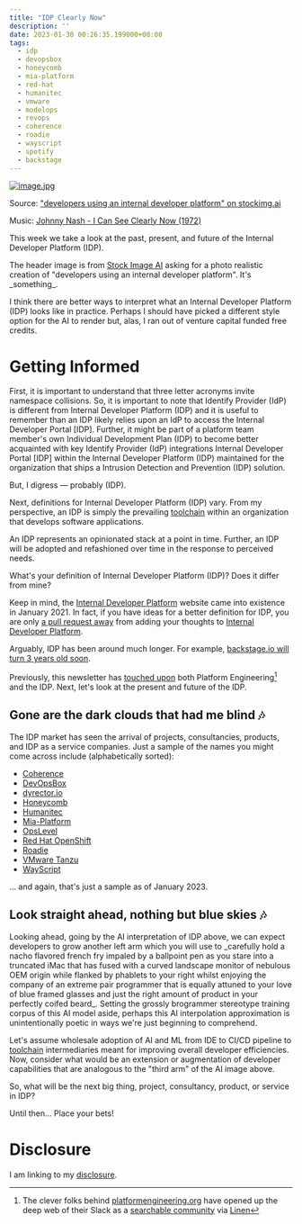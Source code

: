 ```yaml
---
title: "IDP Clearly Now"
description: ''
date: 2023-01-30 00:26:35.199000+00:00
tags:
  - idp
  - devopsbox
  - honeycomb
  - mia-platform
  - red-hat
  - humanitec
  - vmware
  - modelops
  - revops
  - coherence
  - roadie
  - wayscript
  - spotify
  - backstage
---
```


[![image.jpg](https://buttondown-attachments.s3.us-west-2.amazonaws.com/images/47eb1c44-ddc5-4bbd-8bd1-0680d96fd93d.jpg)](https://stockimg.ai)

Source: ["developers using an internal developer platform" on stockimg.ai](https://stockimg.ai)

Music: [Johnny Nash - I Can See Clearly Now (1972)](https://www.youtube.com/watch?v=b0cAWgTPiwM)

This week we take a look at the past, present, and future of the Internal Developer Platform (IDP).

The header image is from [Stock Image AI](https://stockimg.ai) asking for a photo realistic creation of "developers using an internal developer platform". It's \_something\_.

I think there are better ways to interpret what an Internal Developer Platform (IDP) looks like in practice. Perhaps I should have picked a different style option for the AI to render but, alas, I ran out of venture capital funded free credits.

# Getting Informed

First, it is important to understand that three letter acronyms invite namespace collisions. So, it is important to note that Identify Provider (IdP) is different from Internal Developer Platform (IDP) and it is useful to remember than an IDP likely relies upon an IdP to access the Internal Developer Portal [IDP]. Further, it might be part of a platform team member's own Individual Development Plan (IDP) to become better acquainted with key Identify Provider (IdP) integrations Internal Developer Portal [IDP] within the Internal Developer Platform (IDP) maintained for the organization that ships a Intrusion Detection and Prevention (IDP) solution.

But, I digress — probably (IDP).

Next, definitions for Internal Developer Platform (IDP) vary. From my perspective, an IDP is simply the prevailing [toolchain](https://fudge.org/archive/happy-when-it-toolchains/) within an organization that develops software applications.

An IDP represents an opinionated stack at a point in time. Further, an IDP will be adopted and refashioned over time in the response to perceived needs.

What's your definition of Internal Developer Platform (IDP)? Does it differ from mine?

Keep in mind, the [Internal Developer Platform](https://internaldeveloperplatform.org) website came into existence in January 2021. In fact, if you have ideas for a better definition for IDP, you are only [a pull request away](https://github.com/internaldeveloperplatform/public-site) from adding your thoughts to [Internal Developer Platform](https://internaldeveloperplatform.org).

Arguably, IDP has been around much longer. For example, [backstage.io will turn 3 years old soon](https://backstage.io/blog/2022/03/16/backstage-turns-two).

Previously, this newsletter has [touched upon](https://fudge.org/archive/platform-engineering-blues/) both Platform Engineering[^1] and the IDP. Next, let's look at the present and future of the IDP.

## Gone are the dark clouds that had me blind 🎶

The IDP market has seen the arrival of projects, consultancies, products, and IDP as a service companies. Just a sample of the names you might come across include (alphabetically sorted):

- [Coherence](https://www.withcoherence.com)
- [DevOpsBox](https://www.devopsbox.io)
- [dyrector.io](https://dyrector.io)
- [Honeycomb](https://honeycomb.io)
- [Humanitec](https://humanitec.com)
- [Mia-Platform](https://mia-platform.eu/solutions/internal-developer-platform/)
- [OpsLevel](https://www.opslevel.com)
- [Red Hat OpenShift](https://www.redhat.com/en/technologies/cloud-computing/openshift/container-platform)
- [Roadie](https://roadie.io)
- [VMware Tanzu](https://tanzu.vmware.com/application-platform)
- [WayScript](https://www.wayscript.com)

... and again, that's just a sample as of January 2023.

## Look straight ahead, nothing but blue skies 🎶

Looking ahead, going by the AI interpretation of IDP above, we can expect developers to grow another left arm which you will use to \_carefully hold a nacho flavored french fry impaled by a ballpoint pen as you stare into a truncated iMac that has fused with a curved landscape monitor of nebulous OEM origin while flanked by phablets to your right whilst enjoying the company of an extreme pair programmer that is equally attuned to your love of blue framed glasses and just the right amount of product in your perfectly coifed beard\_. Setting the grossly brogrammer stereotype training corpus of this AI model aside, perhaps this AI interpolation approximation is unintentionally poetic in ways we're just beginning to comprehend.

Let's assume wholesale adoption of AI and ML from IDE to CI/CD pipeline to [toolchain](https://fudge.org/archive/happy-when-it-toolchains/) intermediaries meant for improving overall developer efficiencies. Now, consider what would be an extension or augmentation of developer capabilities that are analogous to the "third arm" of the AI image above.

So, what will be the next big thing, project, consultancy, product, or service in IDP? 

Until then… Place your bets!

# Disclosure

I am linking to my [disclosure](https://jaycuthrell.com/disclosure/).

[^1]: The clever folks behind [platformengineering.org](https://platformengineering.org) have opened up the deep web of their Slack as a [searchable community](https://community.platformengineering.org) via [Linen](https://www.linen.dev)
[^JamilSpain]: Shout out to [Jamil Spain](https://www.linkedin.com/in/jamilspain/)